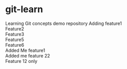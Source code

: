 # git-learn

Learning Git concepts demo repository
Adding feature1<br/>
Feature2<br/>
Feature3<br/>
Feature5<br/>
Feature6<br/>
Added Me feature1<br/>
Added me feature 22<br/>
Feature 12 only<br/>
